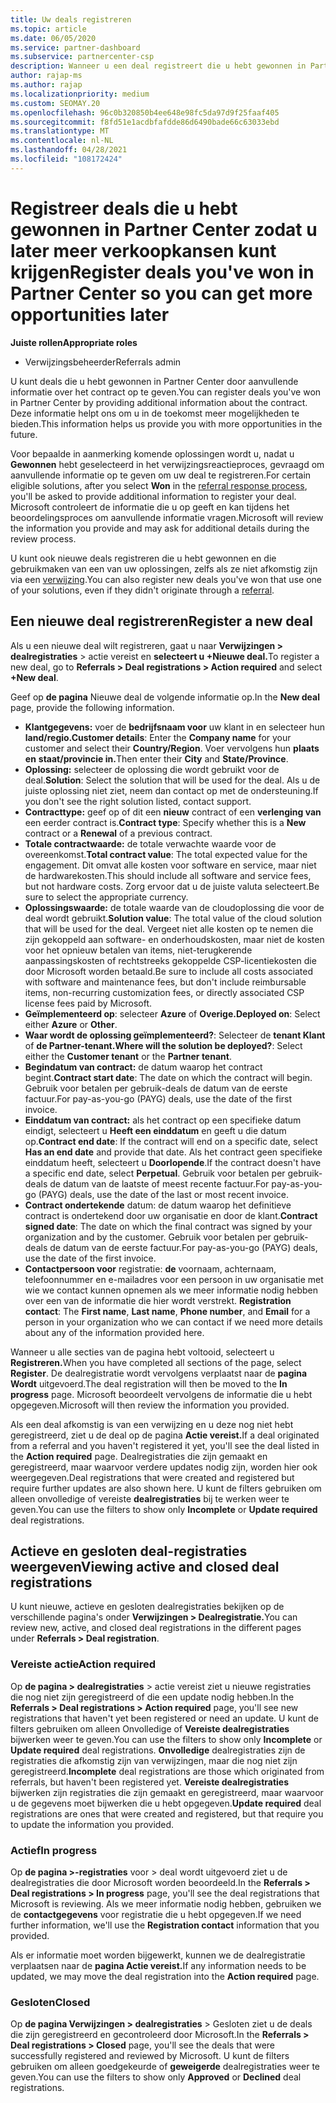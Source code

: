 ```yaml
---
title: Uw deals registreren
ms.topic: article
ms.date: 06/05/2020
ms.service: partner-dashboard
ms.subservice: partnercenter-csp
description: Wanneer u een deal registreert die u hebt gewonnen in Partner Center, kan Microsoft u in de toekomst meer mogelijkheden bieden.
author: rajap-ms
ms.author: rajap
ms.localizationpriority: medium
ms.custom: SEOMAY.20
ms.openlocfilehash: 96c0b320850b4ee648e98fc5da97d9f25faaf405
ms.sourcegitcommit: f8fd51e1acdbfafdde86d6490bade66c63033ebd
ms.translationtype: MT
ms.contentlocale: nl-NL
ms.lasthandoff: 04/28/2021
ms.locfileid: "108172424"
---
```

# <a name="register-deals-youve-won-in-partner-center-so-you-can-get-more-opportunities-later"></a><span data-ttu-id="2d3d1-103">Registreer deals die u hebt gewonnen in Partner Center zodat u later meer verkoopkansen kunt krijgen</span><span class="sxs-lookup"><span data-stu-id="2d3d1-103">Register deals you've won in Partner Center so you can get more opportunities later</span></span>

<span data-ttu-id="2d3d1-104">**Juiste rollen**</span><span class="sxs-lookup"><span data-stu-id="2d3d1-104">**Appropriate roles**</span></span>

- <span data-ttu-id="2d3d1-105">Verwijzingsbeheerder</span><span class="sxs-lookup"><span data-stu-id="2d3d1-105">Referrals admin</span></span>

<span data-ttu-id="2d3d1-106">U kunt deals die u hebt gewonnen in Partner Center door aanvullende informatie over het contract op te geven.</span><span class="sxs-lookup"><span data-stu-id="2d3d1-106">You can register deals you've won in Partner Center by providing additional information about the contract.</span></span> <span data-ttu-id="2d3d1-107">Deze informatie helpt ons om u in de toekomst meer mogelijkheden te bieden.</span><span class="sxs-lookup"><span data-stu-id="2d3d1-107">This information helps us provide you with more opportunities in the future.</span></span>

<span data-ttu-id="2d3d1-108">Voor bepaalde in aanmerking komende oplossingen wordt u, nadat u **Gewonnen** hebt geselecteerd in het verwijzingsreactieproces, [](manage-leads.md)gevraagd om aanvullende informatie op te geven om uw deal te registreren.</span><span class="sxs-lookup"><span data-stu-id="2d3d1-108">For certain eligible solutions, after you select **Won** in the [referral response process](manage-leads.md), you'll be asked to provide additional information to register your deal.</span></span> <span data-ttu-id="2d3d1-109">Microsoft controleert de informatie die u op geeft en kan tijdens het beoordelingsproces om aanvullende informatie vragen.</span><span class="sxs-lookup"><span data-stu-id="2d3d1-109">Microsoft will review the information you provide and may ask for additional details during the review process.</span></span>

<span data-ttu-id="2d3d1-110">U kunt ook nieuwe deals registreren die u hebt gewonnen en die gebruikmaken van een van uw oplossingen, zelfs als ze niet afkomstig zijn via een [verwijzing](referrals.md).</span><span class="sxs-lookup"><span data-stu-id="2d3d1-110">You can also register new deals you've won that use one of your solutions, even if they didn't originate through a [referral](referrals.md).</span></span> 

## <a name="register-a-new-deal"></a><span data-ttu-id="2d3d1-111">Een nieuwe deal registreren</span><span class="sxs-lookup"><span data-stu-id="2d3d1-111">Register a new deal</span></span>

<span data-ttu-id="2d3d1-112">Als u een nieuwe deal wilt registreren, gaat u naar **Verwijzingen > dealregistraties** > actie vereist en **selecteert u +Nieuwe deal.**</span><span class="sxs-lookup"><span data-stu-id="2d3d1-112">To register a new deal, go to **Referrals > Deal registrations > Action required** and select **+New deal**.</span></span>

<span data-ttu-id="2d3d1-113">Geef op **de pagina** Nieuwe deal de volgende informatie op.</span><span class="sxs-lookup"><span data-stu-id="2d3d1-113">In the **New deal** page, provide the following information.</span></span>

- <span data-ttu-id="2d3d1-114">**Klantgegevens:** voer de **bedrijfsnaam voor** uw klant in en selecteer hun **land/regio.**</span><span class="sxs-lookup"><span data-stu-id="2d3d1-114">**Customer details**: Enter the **Company name** for your customer and select their **Country/Region**.</span></span> <span data-ttu-id="2d3d1-115">Voer vervolgens hun **plaats en** **staat/provincie in.**</span><span class="sxs-lookup"><span data-stu-id="2d3d1-115">Then enter their **City** and **State/Province**.</span></span>
- <span data-ttu-id="2d3d1-116">**Oplossing:** selecteer de oplossing die wordt gebruikt voor de deal.</span><span class="sxs-lookup"><span data-stu-id="2d3d1-116">**Solution**: Select the solution that will be used for the deal.</span></span> <span data-ttu-id="2d3d1-117">Als u de juiste oplossing niet ziet, neem dan contact op met de ondersteuning.</span><span class="sxs-lookup"><span data-stu-id="2d3d1-117">If you don't see the right solution listed, contact support.</span></span>
- <span data-ttu-id="2d3d1-118">**Contracttype:** geef op of dit een **nieuw** contract of een **verlenging van** een eerder contract is.</span><span class="sxs-lookup"><span data-stu-id="2d3d1-118">**Contract type**: Specify whether this is a **New** contract or a **Renewal** of a previous contract.</span></span>
- <span data-ttu-id="2d3d1-119">**Totale contractwaarde:** de totale verwachte waarde voor de overeenkomst.</span><span class="sxs-lookup"><span data-stu-id="2d3d1-119">**Total contract value**: The total expected value for the engagement.</span></span> <span data-ttu-id="2d3d1-120">Dit omvat alle kosten voor software en service, maar niet de hardwarekosten.</span><span class="sxs-lookup"><span data-stu-id="2d3d1-120">This should include all software and service fees, but not hardware costs.</span></span> <span data-ttu-id="2d3d1-121">Zorg ervoor dat u de juiste valuta selecteert.</span><span class="sxs-lookup"><span data-stu-id="2d3d1-121">Be sure to select the appropriate currency.</span></span>
- <span data-ttu-id="2d3d1-122">**Oplossingswaarde:** de totale waarde van de cloudoplossing die voor de deal wordt gebruikt.</span><span class="sxs-lookup"><span data-stu-id="2d3d1-122">**Solution value**: The total value of the cloud solution that will be used for the deal.</span></span> <span data-ttu-id="2d3d1-123">Vergeet niet alle kosten op te nemen die zijn gekoppeld aan software- en onderhoudskosten, maar niet de kosten voor het opnieuw betalen van items, niet-terugkerende aanpassingskosten of rechtstreeks gekoppelde CSP-licentiekosten die door Microsoft worden betaald.</span><span class="sxs-lookup"><span data-stu-id="2d3d1-123">Be sure to include all costs associated with software and maintenance fees, but don't include reimbursable items, non-recurring customization fees, or directly associated CSP license fees paid by Microsoft.</span></span>
- <span data-ttu-id="2d3d1-124">**Geïmplementeerd op**: selecteer **Azure** of **Overige.**</span><span class="sxs-lookup"><span data-stu-id="2d3d1-124">**Deployed on**: Select either **Azure** or **Other**.</span></span>
- <span data-ttu-id="2d3d1-125">**Waar wordt de oplossing geïmplementeerd?**: Selecteer de **tenant Klant** of **de Partner-tenant.**</span><span class="sxs-lookup"><span data-stu-id="2d3d1-125">**Where will the solution be deployed?**: Select either the **Customer tenant** or the **Partner tenant**.</span></span>
- <span data-ttu-id="2d3d1-126">**Begindatum van contract:** de datum waarop het contract begint.</span><span class="sxs-lookup"><span data-stu-id="2d3d1-126">**Contract start date**: The date on which the contract will begin.</span></span> <span data-ttu-id="2d3d1-127">Gebruik voor betalen per gebruik-deals de datum van de eerste factuur.</span><span class="sxs-lookup"><span data-stu-id="2d3d1-127">For pay-as-you-go (PAYG) deals, use the date of the first invoice.</span></span>
- <span data-ttu-id="2d3d1-128">**Einddatum van contract:** als het contract op een specifieke datum eindigt, selecteert u **Heeft een einddatum** en geeft u die datum op.</span><span class="sxs-lookup"><span data-stu-id="2d3d1-128">**Contract end date**: If the contract will end on a specific date, select **Has an end date** and provide that date.</span></span> <span data-ttu-id="2d3d1-129">Als het contract geen specifieke einddatum heeft, selecteert u **Doorlopende**.</span><span class="sxs-lookup"><span data-stu-id="2d3d1-129">If the contract doesn't have a specific end date, select **Perpetual**.</span></span> <span data-ttu-id="2d3d1-130">Gebruik voor betalen per gebruik-deals de datum van de laatste of meest recente factuur.</span><span class="sxs-lookup"><span data-stu-id="2d3d1-130">For pay-as-you-go (PAYG) deals, use the date of the last or most recent invoice.</span></span>
- <span data-ttu-id="2d3d1-131">**Contract ondertekende** datum: de datum waarop het definitieve contract is ondertekend door uw organisatie en door de klant.</span><span class="sxs-lookup"><span data-stu-id="2d3d1-131">**Contract signed date**: The date on which the final contract was signed by your organization and by the customer.</span></span> <span data-ttu-id="2d3d1-132">Gebruik voor betalen per gebruik-deals de datum van de eerste factuur.</span><span class="sxs-lookup"><span data-stu-id="2d3d1-132">For pay-as-you-go (PAYG) deals, use the date of the first invoice.</span></span>
- <span data-ttu-id="2d3d1-133">**Contactpersoon voor** registratie: **de** voornaam, achternaam, telefoonnummer en e-mailadres voor een persoon in uw organisatie met wie we contact kunnen opnemen als we meer informatie nodig hebben over een van de informatie die hier wordt verstrekt. </span><span class="sxs-lookup"><span data-stu-id="2d3d1-133">**Registration contact**: The **First name**, **Last name**, **Phone number**, and **Email** for a person in your organization who we can contact if we need more details about any of the information provided here.</span></span>

<span data-ttu-id="2d3d1-134">Wanneer u alle secties van de pagina hebt voltooid, selecteert u **Registreren.**</span><span class="sxs-lookup"><span data-stu-id="2d3d1-134">When you have completed all sections of the page, select **Register**.</span></span> <span data-ttu-id="2d3d1-135">De dealregistratie wordt vervolgens verplaatst naar de **pagina Wordt** uitgevoerd.</span><span class="sxs-lookup"><span data-stu-id="2d3d1-135">The deal registration will then be moved to the **In progress** page.</span></span> <span data-ttu-id="2d3d1-136">Microsoft beoordeelt vervolgens de informatie die u hebt opgegeven.</span><span class="sxs-lookup"><span data-stu-id="2d3d1-136">Microsoft will then review the information you provided.</span></span>

<span data-ttu-id="2d3d1-137">Als een deal afkomstig is van een verwijzing en u deze nog niet hebt geregistreerd, ziet u de deal op de pagina **Actie vereist.**</span><span class="sxs-lookup"><span data-stu-id="2d3d1-137">If a deal originated from a referral and you haven't registered it yet, you'll see the deal listed in the **Action required** page.</span></span> <span data-ttu-id="2d3d1-138">Dealregistraties die zijn gemaakt en geregistreerd, maar waarvoor verdere updates nodig zijn, worden hier ook weergegeven.</span><span class="sxs-lookup"><span data-stu-id="2d3d1-138">Deal registrations that were created and registered but require further updates are also shown here.</span></span> <span data-ttu-id="2d3d1-139">U kunt de filters  gebruiken om alleen onvolledige of vereiste **dealregistraties** bij te werken weer te geven.</span><span class="sxs-lookup"><span data-stu-id="2d3d1-139">You can use the filters to show only **Incomplete** or **Update required** deal registrations.</span></span>

## <a name="viewing-active-and-closed-deal-registrations"></a><span data-ttu-id="2d3d1-140">Actieve en gesloten deal-registraties weergeven</span><span class="sxs-lookup"><span data-stu-id="2d3d1-140">Viewing active and closed deal registrations</span></span>

<span data-ttu-id="2d3d1-141">U kunt nieuwe, actieve en gesloten dealregistraties bekijken op de verschillende pagina's onder **Verwijzingen > Dealregistratie.**</span><span class="sxs-lookup"><span data-stu-id="2d3d1-141">You can review new, active, and closed deal registrations in the different pages under **Referrals > Deal registration**.</span></span>

### <a name="action-required"></a><span data-ttu-id="2d3d1-142">Vereiste actie</span><span class="sxs-lookup"><span data-stu-id="2d3d1-142">Action required</span></span>

<span data-ttu-id="2d3d1-143">Op **de pagina > dealregistraties** > actie vereist ziet u nieuwe registraties die nog niet zijn geregistreerd of die een update nodig hebben.</span><span class="sxs-lookup"><span data-stu-id="2d3d1-143">In the **Referrals > Deal registrations > Action required** page, you'll see new registrations that haven't yet been registered or need an update.</span></span> <span data-ttu-id="2d3d1-144">U kunt de filters  gebruiken om alleen Onvolledige of **Vereiste dealregistraties** bijwerken weer te geven.</span><span class="sxs-lookup"><span data-stu-id="2d3d1-144">You can use the filters to show only **Incomplete** or **Update required** deal registrations.</span></span> <span data-ttu-id="2d3d1-145">**Onvolledige** dealregistraties zijn de registraties die afkomstig zijn van verwijzingen, maar die nog niet zijn geregistreerd.</span><span class="sxs-lookup"><span data-stu-id="2d3d1-145">**Incomplete** deal registrations are those which originated from referrals, but haven't been registered yet.</span></span> <span data-ttu-id="2d3d1-146">**Vereiste dealregistraties** bijwerken zijn registraties die zijn gemaakt en geregistreerd, maar waarvoor u de gegevens moet bijwerken die u hebt opgegeven.</span><span class="sxs-lookup"><span data-stu-id="2d3d1-146">**Update required** deal registrations are ones that were created and registered, but that require you to update the information you provided.</span></span>

### <a name="in-progress"></a><span data-ttu-id="2d3d1-147">Actief</span><span class="sxs-lookup"><span data-stu-id="2d3d1-147">In progress</span></span>

<span data-ttu-id="2d3d1-148">Op **de pagina >-registraties** voor > deal wordt uitgevoerd ziet u de dealregistraties die door Microsoft worden beoordeeld.</span><span class="sxs-lookup"><span data-stu-id="2d3d1-148">In the **Referrals > Deal registrations > In progress** page, you'll see the deal registrations that Microsoft is reviewing.</span></span> <span data-ttu-id="2d3d1-149">Als we meer informatie nodig hebben, gebruiken we de **contactgegevens** voor registratie die u hebt opgegeven.</span><span class="sxs-lookup"><span data-stu-id="2d3d1-149">If we need further information, we'll use the **Registration contact** information that you provided.</span></span>

<span data-ttu-id="2d3d1-150">Als er informatie moet worden bijgewerkt, kunnen we de dealregistratie verplaatsen naar de **pagina Actie vereist.**</span><span class="sxs-lookup"><span data-stu-id="2d3d1-150">If any information needs to be updated, we may move the deal registration into the **Action required** page.</span></span>

### <a name="closed"></a><span data-ttu-id="2d3d1-151">Gesloten</span><span class="sxs-lookup"><span data-stu-id="2d3d1-151">Closed</span></span>

<span data-ttu-id="2d3d1-152">Op **de pagina Verwijzingen > dealregistraties** > Gesloten ziet u de deals die zijn geregistreerd en gecontroleerd door Microsoft.</span><span class="sxs-lookup"><span data-stu-id="2d3d1-152">In the **Referrals > Deal registrations > Closed** page, you'll see the deals that were successfully registered and reviewed by Microsoft.</span></span> <span data-ttu-id="2d3d1-153">U kunt de filters  gebruiken om alleen goedgekeurde of **geweigerde** dealregistraties weer te geven.</span><span class="sxs-lookup"><span data-stu-id="2d3d1-153">You can use the filters to show only **Approved** or **Declined** deal registrations.</span></span>
